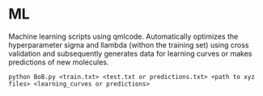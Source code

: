 # ML
Machine learning scripts using qmlcode. Automatically optimizes the hyperparameter sigma and llambda (withon the training set) using cross validation and subsequently generates data for learning curves or makes predictions of new molecules.

```
python BoB.py <train.txt> <test.txt or predictions.txt> <path to xyz files> <learning_curves or predictions>
```
